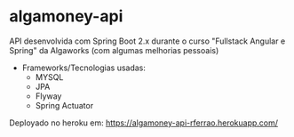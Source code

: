 # algamoney-api
API desenvolvida com Spring Boot 2.x durante o curso "Fullstack Angular e Spring" da Algaworks (com algumas melhorias pessoais)

- Frameworks/Tecnologias usadas:
  - MYSQL
  - JPA
  - Flyway
  - Spring Actuator
 
 Deployado no heroku em: https://algamoney-api-rferrao.herokuapp.com/
